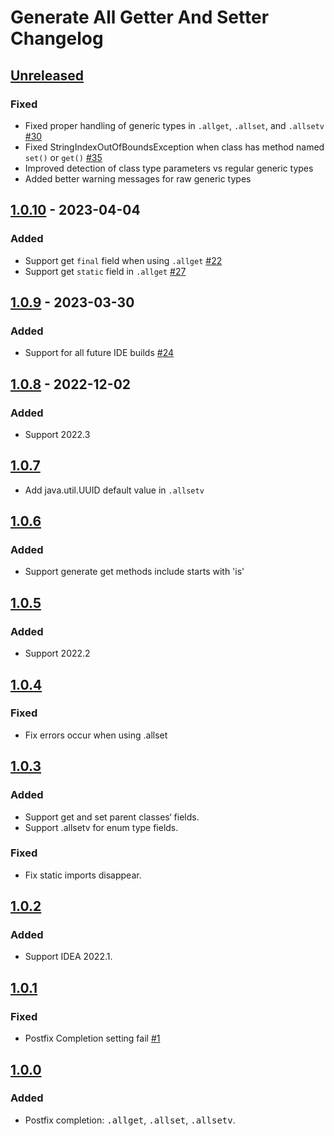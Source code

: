 <!-- Keep a Changelog guide -> https://keepachangelog.com -->

# Generate All Getter And Setter Changelog

## [Unreleased]

### Fixed
- Fixed proper handling of generic types in `.allget`, `.allset`, and `.allsetv` [#30](https://github.com/LiLittleCat/intellij-generate-all-getter-and-setter/issues/30)
- Fixed StringIndexOutOfBoundsException when class has method named `set()` or `get()` [#35](https://github.com/LiLittleCat/intellij-generate-all-getter-and-setter/issues/35)
- Improved detection of class type parameters vs regular generic types
- Added better warning messages for raw generic types

## [1.0.10] - 2023-04-04

### Added
- Support get `final` field when using `.allget` [#22](https://github.com/LiLittleCat/intellij-generate-all-getter-and-setter/issues/22)
- Support get `static` field in `.allget` [#27](https://github.com/LiLittleCat/intellij-generate-all-getter-and-setter/issues/27)

## [1.0.9] - 2023-03-30

### Added
- Support for all future IDE builds [#24](https://github.com/LiLittleCat/intellij-generate-all-getter-and-setter/issues/24)

## [1.0.8] - 2022-12-02

### Added
- Support 2022.3

## [1.0.7]
- Add java.util.UUID default value in `.allsetv`

## [1.0.6]

### Added
- Support generate get methods include starts with 'is'

## [1.0.5]

### Added
- Support 2022.2

## [1.0.4]

### Fixed
- Fix errors occur when using .allset

## [1.0.3]

### Added
- Support get and set parent classes‘ fields.
- Support .allsetv for enum type fields.

### Fixed
- Fix static imports disappear.

## [1.0.2]

### Added
- Support IDEA 2022.1.

## [1.0.1]

### Fixed
- Postfix Completion setting fail [#1](https://github.com/LiLittleCat/intellij-generate-all-getter-and-setter/issues/1)

## [1.0.0]

### Added
- Postfix completion: <kbd>.allget</kbd>, <kbd>.allset</kbd>, <kbd>.allsetv</kbd>.

[Unreleased]: https://github.com/LiLittleCat/intellij-generate-all-getter-and-setter/compare/v1.0.11...HEAD
[1.0.11]: https://github.com/LiLittleCat/intellij-generate-all-getter-and-setter/compare/v1.0.10...v1.0.11
[1.0.10]: https://github.com/LiLittleCat/intellij-generate-all-getter-and-setter/compare/v1.0.9...v1.0.10
[1.0.9]: https://github.com/LiLittleCat/intellij-generate-all-getter-and-setter/compare/v1.0.8...v1.0.9
[1.0.8]: https://github.com/LiLittleCat/intellij-generate-all-getter-and-setter/compare/v1.0.7...v1.0.8
[1.0.7]: https://github.com/LiLittleCat/intellij-generate-all-getter-and-setter/compare/v1.0.6...v1.0.7
[1.0.6]: https://github.com/LiLittleCat/intellij-generate-all-getter-and-setter/compare/v1.0.5...v1.0.6
[1.0.5]: https://github.com/LiLittleCat/intellij-generate-all-getter-and-setter/compare/v1.0.4...v1.0.5
[1.0.4]: https://github.com/LiLittleCat/intellij-generate-all-getter-and-setter/compare/v1.0.3...v1.0.4
[1.0.3]: https://github.com/LiLittleCat/intellij-generate-all-getter-and-setter/compare/v1.0.2...v1.0.3
[1.0.2]: https://github.com/LiLittleCat/intellij-generate-all-getter-and-setter/compare/v1.0.1...v1.0.2
[1.0.1]: https://github.com/LiLittleCat/intellij-generate-all-getter-and-setter/compare/v1.0.0...v1.0.1
[1.0.0]: https://github.com/LiLittleCat/intellij-generate-all-getter-and-setter/commits/v1.0.0
